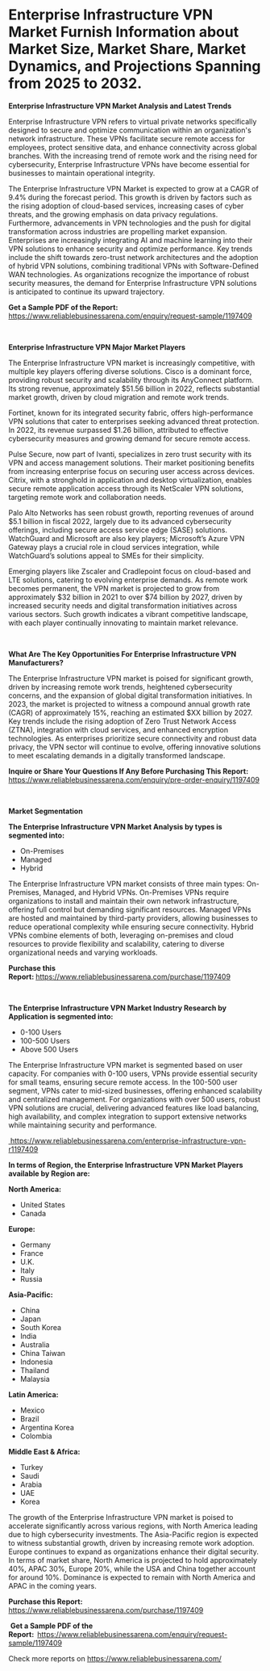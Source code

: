 <p><h1>Enterprise Infrastructure VPN Market Furnish Information about Market Size, Market Share, Market Dynamics, and Projections Spanning from 2025 to 2032.</h1></p><p><strong>Enterprise Infrastructure VPN Market Analysis and Latest Trends</strong></p>
<p><p>Enterprise Infrastructure VPN refers to virtual private networks specifically designed to secure and optimize communication within an organization's network infrastructure. These VPNs facilitate secure remote access for employees, protect sensitive data, and enhance connectivity across global branches. With the increasing trend of remote work and the rising need for cybersecurity, Enterprise Infrastructure VPNs have become essential for businesses to maintain operational integrity.</p><p>The Enterprise Infrastructure VPN Market is expected to grow at a CAGR of 9.4% during the forecast period. This growth is driven by factors such as the rising adoption of cloud-based services, increasing cases of cyber threats, and the growing emphasis on data privacy regulations. Furthermore, advancements in VPN technologies and the push for digital transformation across industries are propelling market expansion. Enterprises are increasingly integrating AI and machine learning into their VPN solutions to enhance security and optimize performance. Key trends include the shift towards zero-trust network architectures and the adoption of hybrid VPN solutions, combining traditional VPNs with Software-Defined WAN technologies. As organizations recognize the importance of robust security measures, the demand for Enterprise Infrastructure VPN solutions is anticipated to continue its upward trajectory.</p></p>
<p><strong>Get a Sample PDF of the Report:&nbsp;</strong> <a href="https://www.reliablebusinessarena.com/enquiry/request-sample/1197409?utm_campaign=3173&utm_medium=2&utm_source=Github&utm_content=ia&utm_term=09032025&utm_id=enterprise-infrastructure-vpn">https://www.reliablebusinessarena.com/enquiry/request-sample/1197409</a></p>
<p>&nbsp;</p>
<p><strong>Enterprise Infrastructure VPN Major Market Players</strong></p>
<p><p>The Enterprise Infrastructure VPN market is increasingly competitive, with multiple key players offering diverse solutions. Cisco is a dominant force, providing robust security and scalability through its AnyConnect platform. Its strong revenue, approximately $51.56 billion in 2022, reflects substantial market growth, driven by cloud migration and remote work trends.</p><p>Fortinet, known for its integrated security fabric, offers high-performance VPN solutions that cater to enterprises seeking advanced threat protection. In 2022, its revenue surpassed $1.26 billion, attributed to effective cybersecurity measures and growing demand for secure remote access.</p><p>Pulse Secure, now part of Ivanti, specializes in zero trust security with its VPN and access management solutions. Their market positioning benefits from increasing enterprise focus on securing user access across devices. Citrix, with a stronghold in application and desktop virtualization, enables secure remote application access through its NetScaler VPN solutions, targeting remote work and collaboration needs.</p><p>Palo Alto Networks has seen robust growth, reporting revenues of around $5.1 billion in fiscal 2022, largely due to its advanced cybersecurity offerings, including secure access service edge (SASE) solutions. WatchGuard and Microsoft are also key players; Microsoft’s Azure VPN Gateway plays a crucial role in cloud services integration, while WatchGuard’s solutions appeal to SMEs for their simplicity.</p><p>Emerging players like Zscaler and Cradlepoint focus on cloud-based and LTE solutions, catering to evolving enterprise demands. As remote work becomes permanent, the VPN market is projected to grow from approximately $32 billion in 2021 to over $74 billion by 2027, driven by increased security needs and digital transformation initiatives across various sectors. Such growth indicates a vibrant competitive landscape, with each player continually innovating to maintain market relevance.</p></p>
<p>&nbsp;</p>
<p><strong>What Are The Key Opportunities For Enterprise Infrastructure VPN Manufacturers?</strong></p>
<p><p>The Enterprise Infrastructure VPN market is poised for significant growth, driven by increasing remote work trends, heightened cybersecurity concerns, and the expansion of global digital transformation initiatives. In 2023, the market is projected to witness a compound annual growth rate (CAGR) of approximately 15%, reaching an estimated $XX billion by 2027. Key trends include the rising adoption of Zero Trust Network Access (ZTNA), integration with cloud services, and enhanced encryption technologies. As enterprises prioritize secure connectivity and robust data privacy, the VPN sector will continue to evolve, offering innovative solutions to meet escalating demands in a digitally transformed landscape.</p></p>
<p><strong>Inquire or Share Your Questions If Any Before Purchasing This Report:</strong> <a href="https://www.reliablebusinessarena.com/enquiry/pre-order-enquiry/1197409?utm_campaign=3173&utm_medium=2&utm_source=Github&utm_content=ia&utm_term=09032025&utm_id=enterprise-infrastructure-vpn">https://www.reliablebusinessarena.com/enquiry/pre-order-enquiry/1197409</a></p>
<p>&nbsp;</p>
<p><strong>Market Segmentation</strong></p>
<p><strong>The Enterprise Infrastructure VPN Market Analysis by types is segmented into:</strong></p>
<p><ul><li>On-Premises</li><li>Managed</li><li>Hybrid</li></ul></p>
<p><p>The Enterprise Infrastructure VPN market consists of three main types: On-Premises, Managed, and Hybrid VPNs. On-Premises VPNs require organizations to install and maintain their own network infrastructure, offering full control but demanding significant resources. Managed VPNs are hosted and maintained by third-party providers, allowing businesses to reduce operational complexity while ensuring secure connectivity. Hybrid VPNs combine elements of both, leveraging on-premises and cloud resources to provide flexibility and scalability, catering to diverse organizational needs and varying workloads.</p></p>
<p><strong>Purchase this Report:&nbsp;</strong><a href="https://www.reliablebusinessarena.com/purchase/1197409?utm_campaign=3173&utm_medium=2&utm_source=Github&utm_content=ia&utm_term=09032025&utm_id=enterprise-infrastructure-vpn">https://www.reliablebusinessarena.com/purchase/1197409</a></p>
<p>&nbsp;</p>
<p><strong>The Enterprise Infrastructure VPN Market Industry Research by Application is segmented into:</strong></p>
<p><ul><li>0-100 Users</li><li>100-500 Users</li><li>Above 500 Users</li></ul></p>
<p><p>The Enterprise Infrastructure VPN market is segmented based on user capacity. For companies with 0-100 users, VPNs provide essential security for small teams, ensuring secure remote access. In the 100-500 user segment, VPNs cater to mid-sized businesses, offering enhanced scalability and centralized management. For organizations with over 500 users, robust VPN solutions are crucial, delivering advanced features like load balancing, high availability, and complex integration to support extensive networks while maintaining security and performance.</p></p>
<p><a href="https://www.reliablebusinessarena.com/enterprise-infrastructure-vpn-r1197409?utm_campaign=3173&utm_medium=2&utm_source=Github&utm_content=ia&utm_term=09032025&utm_id=enterprise-infrastructure-vpn">&nbsp;https://www.reliablebusinessarena.com/enterprise-infrastructure-vpn-r1197409</a></p>
<p><strong>In terms of Region, the Enterprise Infrastructure VPN Market Players available by Region are:</strong></p>
<p>
    <p> <strong> North America: </strong>
        <ul>
            <li>United States</li>
            <li>Canada</li>
        </ul>
        </p> 
    <p> <strong> Europe: </strong>
        <ul>
            <li>Germany</li>
            <li>France</li>
            <li>U.K.</li>
            <li>Italy</li>
            <li>Russia</li>
        </ul>
        </p> 
    <p> <strong> Asia-Pacific: </strong>
        <ul>
            <li>China</li>
            <li>Japan</li>
            <li>South Korea</li>
            <li>India</li>
            <li>Australia</li>
            <li>China Taiwan</li>
            <li>Indonesia</li>
            <li>Thailand</li>
            <li>Malaysia</li>
        </ul>
        </p> 
    <p> <strong> Latin America: </strong>
        <ul>
            <li>Mexico</li>
            <li>Brazil</li>
            <li>Argentina Korea</li>
            <li>Colombia</li>
        </ul>
        </p> 
    <p> <strong> Middle East & Africa: </strong>
        <ul>
            <li>Turkey</li>
            <li>Saudi</li>
            <li>Arabia</li>
            <li>UAE</li>
            <li>Korea</li>
        </ul>
    </p>
    </p>
<p><p>The growth of the Enterprise Infrastructure VPN market is poised to accelerate significantly across various regions, with North America leading due to high cybersecurity investments. The Asia-Pacific region is expected to witness substantial growth, driven by increasing remote work adoption. Europe continues to expand as organizations enhance their digital security. In terms of market share, North America is projected to hold approximately 40%, APAC 30%, Europe 20%, while the USA and China together account for around 10%. Dominance is expected to remain with North America and APAC in the coming years.</p></p>
<p><strong>Purchase this Report: </strong><a href="https://www.reliablebusinessarena.com/purchase/1197409?utm_campaign=3173&utm_medium=2&utm_source=Github&utm_content=ia&utm_term=09032025&utm_id=enterprise-infrastructure-vpn">https://www.reliablebusinessarena.com/purchase/1197409</a></p>
<p>&nbsp;<strong>Get a Sample PDF of the Report:&nbsp;&nbsp;</strong><a href="https://www.reliablebusinessarena.com/enquiry/request-sample/1197409?utm_campaign=3173&utm_medium=2&utm_source=Github&utm_content=ia&utm_term=09032025&utm_id=enterprise-infrastructure-vpn">https://www.reliablebusinessarena.com/enquiry/request-sample/1197409</a></p>
<p><strong></strong></p>
<p>Check more reports on <a href="https://www.reliablebusinessarena.com/?utm_campaign=3173&utm_medium=2&utm_source=Github&utm_content=ia&utm_term=09032025&utm_id=enterprise-infrastructure-vpn">https://www.reliablebusinessarena.com/</a></p>